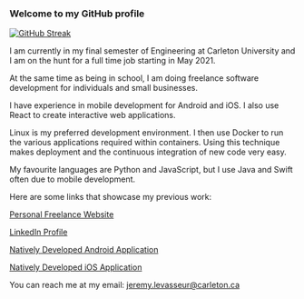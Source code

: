 ### Welcome to my GitHub profile

[![GitHub Streak](https://github-readme-streak-stats.herokuapp.com/?user=jeremylevasseur&theme=dark)](https://www.linkedin.com/in/jeremy-levasseur-008209137/)

I am currently in my final semester of Engineering at Carleton University and I am on the hunt for a full time job starting in May 2021.

At the same time as being in school, I am doing freelance software development for individuals and small businesses.

I have experience in mobile development for Android and iOS. I also use React to create interactive web applications.

Linux is my preferred development environment. I then use Docker to run the various applications required within containers. Using this technique makes deployment and the continuous integration of new code very easy.

My favourite languages are Python and JavaScript, but I use Java and Swift often due to mobile development.

Here are some links that showcase my previous work:

[Personal Freelance Website](https://www.nautilusdevelopment.ca/)

[LinkedIn Profile](https://www.linkedin.com/in/jeremy-levasseur-008209137/)

[Natively Developed Android Application](https://youtu.be/1iAqKLFYIHs)

[Natively Developed iOS Application](https://youtu.be/OFexwWnsxmQ)

You can reach me at my email: jeremy.levasseur@carleton.ca

<!--
**jeremylevasseur/jeremylevasseur** is a ✨ _special_ ✨ repository because its `README.md` (this file) appears on your GitHub profile.

Here are some ideas to get you started:

- 🔭 I’m currently working on ...
- 🌱 I’m currently learning ...
- 👯 I’m looking to collaborate on ...
- 🤔 I’m looking for help with ...
- 💬 Ask me about ...
- 📫 How to reach me: ...
- 😄 Pronouns: ...
- ⚡ Fun fact: ...
-->
